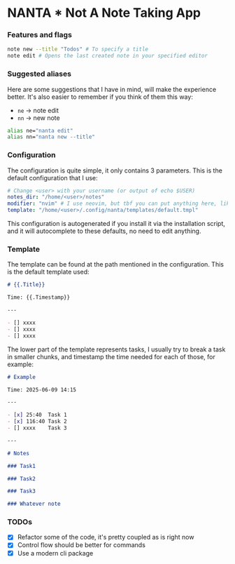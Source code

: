 # NANTA * Not A Note Taking App

### Features and flags

```bash
note new --title "Todos" # To specify a title
note edit # Opens the last created note in your specified editor
```

### Suggested aliases

Here are some suggestions that I have in mind, will make the experience better. It's also easier to remember if you think of them this way:

- `ne` -> note edit
- `nn` -> new note

```bash
alias ne="nanta edit"
alias nn="nanta new --title"
```

### Configuration

The configuration is quite simple, it only contains 3 parameters. This is the default configuration that I use:

```yaml
# Change <user> with your username (or output of echo $USER)
notes_dir: "/home/<user>/notes" 
modifier: "nvim" # I use neovim, but tbf you can put anything here, like <code> for vscode
template: "/home/<user>/.config/nanta/templates/default.tmpl"
```

This configuration is autogenerated if you install it via the installation script, and it will autocomplete to these defaults, no need to edit anything.

### Template

The template can be found at the path mentioned in the configuration. This is the default template used:

```markdown
# {{.Title}}

Time: {{.Timestamp}}

---

- [] xxxx
- [] xxxx
- [] xxxx
```

The lower part of the template represents tasks, I usually try to break a task in smaller chunks, and timestamp the time needed for each of those, for example:

```markdown
# Example

Time: 2025-06-09 14:15

---

- [x] 25:40  Task 1
- [x] 116:40 Task 2 
- [] xxxx    Task 3

---

# Notes

### Task1

### Task2

### Task3

### Whatever note
```

### TODOs

- [x] Refactor some of the code, it's pretty coupled as is right now
- [x] Control flow should be better for commands
- [x] Use a modern cli package
